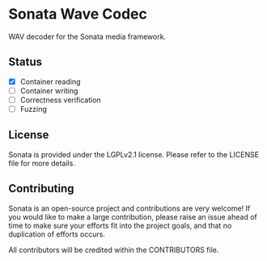 # Sonata Wave Codec

WAV decoder for the Sonata media framework.

## Status

- [x] Container reading
- [ ] Container writing
- [ ] Correctness verification
- [ ] Fuzzing

## License

Sonata is provided under the LGPLv2.1 license. Please refer to the LICENSE file for more details.

## Contributing

Sonata is an open-source project and contributions are very welcome! If you would like to make a large contribution, please raise an issue ahead of time to make sure your efforts fit into the project goals, and that no duplication of efforts occurs.

All contributors will be credited within the CONTRIBUTORS file.
